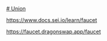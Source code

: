 [# Union](https://app.union.build/)

https://www.docs.sei.io/learn/faucet

https://faucet.dragonswap.app/faucet
